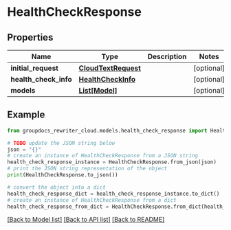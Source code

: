 # HealthCheckResponse


## Properties

Name | Type | Description | Notes
------------ | ------------- | ------------- | -------------
**initial_request** | [**CloudTextRequest**](CloudTextRequest.md) |  | [optional] 
**health_check_info** | [**HealthCheckInfo**](HealthCheckInfo.md) |  | [optional] 
**models** | [**List[Model]**](Model.md) |  | [optional] 

## Example

```python
from groupdocs_rewriter_cloud.models.health_check_response import HealthCheckResponse

# TODO update the JSON string below
json = "{}"
# create an instance of HealthCheckResponse from a JSON string
health_check_response_instance = HealthCheckResponse.from_json(json)
# print the JSON string representation of the object
print(HealthCheckResponse.to_json())

# convert the object into a dict
health_check_response_dict = health_check_response_instance.to_dict()
# create an instance of HealthCheckResponse from a dict
health_check_response_from_dict = HealthCheckResponse.from_dict(health_check_response_dict)
```
[[Back to Model list]](../README.md#documentation-for-models) [[Back to API list]](../README.md#documentation-for-api-endpoints) [[Back to README]](../README.md)


